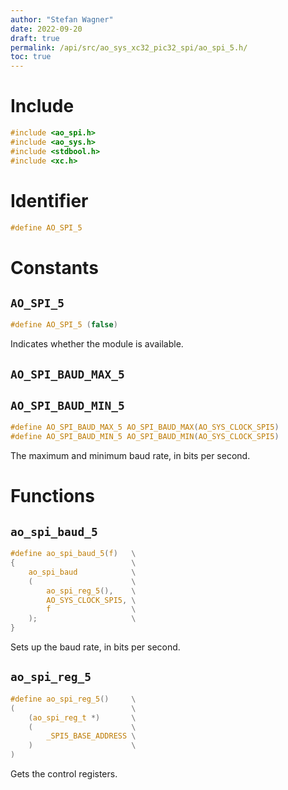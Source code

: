 ```yaml
---
author: "Stefan Wagner"
date: 2022-09-20
draft: true
permalink: /api/src/ao_sys_xc32_pic32_spi/ao_spi_5.h/
toc: true
---
```


# Include

```c
#include <ao_spi.h>
#include <ao_sys.h>
#include <stdbool.h>
#include <xc.h>
```

# Identifier

```c
#define AO_SPI_5
```

# Constants

## `AO_SPI_5`

```c
#define AO_SPI_5 (false)
```

Indicates whether the module is available.

## `AO_SPI_BAUD_MAX_5`
## `AO_SPI_BAUD_MIN_5`

```c
#define AO_SPI_BAUD_MAX_5 AO_SPI_BAUD_MAX(AO_SYS_CLOCK_SPI5)
#define AO_SPI_BAUD_MIN_5 AO_SPI_BAUD_MIN(AO_SYS_CLOCK_SPI5)
```

The maximum and minimum baud rate, in bits per second.

# Functions

## `ao_spi_baud_5`

```c
#define ao_spi_baud_5(f)   \
{                          \
    ao_spi_baud            \
    (                      \
        ao_spi_reg_5(),    \
        AO_SYS_CLOCK_SPI5, \
        f                  \
    );                     \
}
```

Sets up the baud rate, in bits per second.

## `ao_spi_reg_5`

```c
#define ao_spi_reg_5()     \
(                          \
    (ao_spi_reg_t *)       \
    (                      \
        _SPI5_BASE_ADDRESS \
    )                      \
)
```

Gets the control registers.
